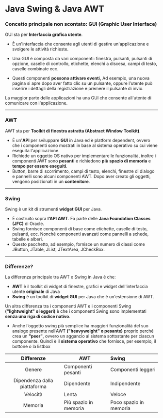 # Java Swing & Java AWT

### Concetto principale non scontato: **GUI (Graphic User Interface)**
GUI sta per **Interfaccia grafica utente**. 

- È un'interfaccia che consente agli utenti
di gestire un'applicazione e svolgere le attività richieste. 


- Una GUI è composta
da vari componenti: finestra, pulsanti, pulsanti di opzione, caselle di controllo, etichette,
elenchi a discesa, campi di testo, caselle combinate ecc.  


- Questi componenti **possono attivare eventi,** Ad esempio, una nuova pagina si apre dopo aver fatto clic
su un pulsante, oppure l'utente può inserire i dettagli della registrazione e premere il pulsante
di invio. 

La maggior parte delle applicazioni ha una GUI che consente all'utente di comunicare
con l'applicazione.

****

### AWT
AWT sta per **Toolkit di finestra astratta (Abstract Window Toolkit)**. 

- È un'**API** per sviluppare **GUI** in Java ed è platform dependent, ovvero che i componenti sono mostrati in base al sistema operativo su cui viene eseguita l'applicazione.
- Richiede un oggetto OS nativo per implementare le funzionalità, inoltre i componenti AWT sono **pesanti**
e richiedono **più spazio di memoria** e **tempo
per essere eseguiti**. 
- Button, barre di scorrimento, campi di testo, elenchi, finestre di dialogo
e pannelli sono alcuni componenti AWT. Dopo aver creato gli oggetti, vengono posizionati in un
**contenitore**.
****

### Swing
Swing è un kit di strumenti **widget GUI** per Java. 

- È costruito sopra **l'API AWT**. Fa parte delle **Java Foundation Classes (JFC)** di Oracle.
- Swing fornisce componenti di base come
etichette, caselle di testo, pulsanti, ecc. Nonché componenti avanzati come pannelli a schede,
tabelle e alberi. 
- Questo pacchetto, ad esempio, fornisce un numero di classi come JButton, JTable, JList, JTextArea, JCheckBox.

****

### Differenze?
La differenza principale tra AWT e Swing in Java è che:
- **AWT** è il toolkit di widget di
finestre, grafici e widget dell'interfaccia utente **originale** di Java
- **Swing** è
un toolkit di **widget GUI** per Java che è un'estensione di AWT.  

Un altra differenza tra i componenti AWT e i componenti Swing **("lightweight"
o leggeri)** è che i componenti Swing sono implementati **senza una riga di codice
nativo**.

- Anche l’oggetto swing più semplice ha maggiori
funzionalità del suo analogo presente nell’AWT **("heavyweight" o pesante)**
proprio perché crea un **"peer"**, ovvero 
un aggancio al sistema sottostante per
ciascun componente. Quindi è il **sistema operativo** che fornisce,
per esempio, il bottone o la listbox

|          Differenze          |                   AWT | Swing                  | 
|:----------------------------:|-----------------------|:-----------------------| 
|            Genere            |    Componenti pesanti | Componenti leggeri     |
| Dipendenza dalla piattaforma |            Dipendente | Indipendente           |
|           Velocità           |                 Lenta | Veloce                 |
|           Memoria            | Più spazio in memoria | Poco spazio in memoria | 
